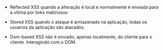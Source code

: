 - Reflected XSS
quando a alteração é local e normalmente é enviada
para a vitima por links maliciosos

- Stored XSS
quando o ataque é armazenado na aplicação,
todas os usuarios da aplicação são atacados.

- Dom-based XSS
não é enviado, apenas localmente, do cliente 
para o cliente. Interagindo com o DOM.
